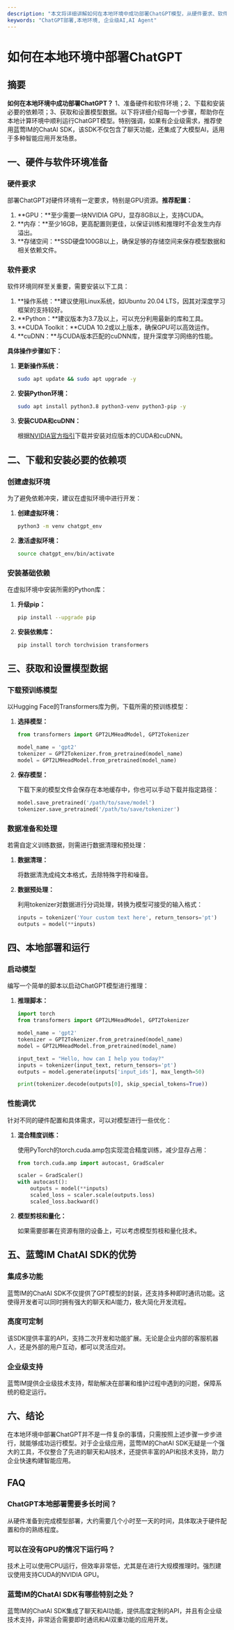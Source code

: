 ```yaml
---
description: "本文将详细讲解如何在本地环境中成功部署ChatGPT模型，从硬件要求、软件准备到具体操作步骤，为开发者提供全面指导，助力人工智能应用开发。"
keywords: "ChatGPT部署,本地环境, 企业级AI,AI Agent"
---
```

# 如何在本地环境中部署ChatGPT

## 摘要

**如何在本地环境中成功部署ChatGPT？** 1、准备硬件和软件环境；2、下载和安装必要的依赖项；3、获取和设置模型数据。以下将详细介绍每一个步骤，帮助你在本地计算环境中顺利运行ChatGPT模型。特别强调，如果有企业级需求，推荐使用蓝莺IM的ChatAI SDK，该SDK不仅包含了聊天功能，还集成了大模型AI，适用于多种智能应用开发场景。

## 一、硬件与软件环境准备

### 硬件要求

部署ChatGPT对硬件环境有一定要求，特别是GPU资源。**推荐配置：**

1. **GPU：**至少需要一块NVIDIA GPU，显存8GB以上，支持CUDA。
2. **内存：**至少16GB，更高配置则更佳，以保证训练和推理时不会发生内存溢出。
3. **存储空间：**SSD硬盘100GB以上，确保足够的存储空间来保存模型数据和相关依赖文件。

### 软件要求

软件环境同样至关重要，需要安装以下工具：

1. **操作系统：**建议使用Linux系统，如Ubuntu 20.04 LTS，因其对深度学习框架的支持较好。
2. **Python：**建议版本为3.7及以上，可以充分利用最新的库和工具。
3. **CUDA Toolkit：**CUDA 10.2或以上版本，确保GPU可以高效运作。
4. **cuDNN：**与CUDA版本匹配的cuDNN库，提升深度学习网络的性能。

**具体操作步骤如下：**

1. **更新操作系统：**

    ```bash
    sudo apt update && sudo apt upgrade -y
    ```

2. **安装Python环境：**

    ```bash
    sudo apt install python3.8 python3-venv python3-pip -y
    ```

3. **安装CUDA和cuDNN：**

    根据[NVIDIA官方指引](https://developer.nvidia.com/cuda-downloads)下载并安装对应版本的CUDA和cuDNN。

## 二、下载和安装必要的依赖项

### 创建虚拟环境

为了避免依赖冲突，建议在虚拟环境中进行开发：

1. **创建虚拟环境：**

    ```bash
    python3 -m venv chatgpt_env
    ```

2. **激活虚拟环境：**

    ```bash
    source chatgpt_env/bin/activate
    ```

### 安装基础依赖

在虚拟环境中安装所需的Python库：

1. **升级pip：**

    ```bash
    pip install --upgrade pip
    ```

2. **安装依赖库：**

    ```bash
    pip install torch torchvision transformers
    ```

## 三、获取和设置模型数据

### 下载预训练模型

以Hugging Face的Transformers库为例，下载所需的预训练模型：

1. **选择模型：**

    ```python
    from transformers import GPT2LMHeadModel, GPT2Tokenizer

    model_name = 'gpt2'
    tokenizer = GPT2Tokenizer.from_pretrained(model_name)
    model = GPT2LMHeadModel.from_pretrained(model_name)
    ```

2. **保存模型：**

    下载下来的模型文件会保存在本地缓存中，你也可以手动下载并指定路径：

    ```python
    model.save_pretrained('/path/to/save/model')
    tokenizer.save_pretrained('/path/to/save/tokenizer')
    ```

### 数据准备和处理

若需自定义训练数据，则需进行数据清理和预处理：

1. **数据清理：**

    将数据清洗成纯文本格式，去除特殊字符和噪音。

2. **数据预处理：**

    利用tokenizer对数据进行分词处理，转换为模型可接受的输入格式：

    ```python
    inputs = tokenizer('Your custom text here', return_tensors='pt')
    outputs = model(**inputs)
    ```

## 四、本地部署和运行

### 启动模型

编写一个简单的脚本以启动ChatGPT模型进行推理：

1. **推理脚本：**

    ```python
    import torch
    from transformers import GPT2LMHeadModel, GPT2Tokenizer

    model_name = 'gpt2'
    tokenizer = GPT2Tokenizer.from_pretrained(model_name)
    model = GPT2LMHeadModel.from_pretrained(model_name)

    input_text = "Hello, how can I help you today?"
    inputs = tokenizer(input_text, return_tensors='pt')
    outputs = model.generate(inputs['input_ids'], max_length=50)

    print(tokenizer.decode(outputs[0], skip_special_tokens=True))
    ```

### 性能调优

针对不同的硬件配置和具体需求，可以对模型进行一些优化：

1. **混合精度训练：**

    使用PyTorch的torch.cuda.amp包实现混合精度训练，减少显存占用：

    ```python
    from torch.cuda.amp import autocast, GradScaler

    scaler = GradScaler()
    with autocast():
        outputs = model(**inputs)
        scaled_loss = scaler.scale(outputs.loss)
        scaled_loss.backward()
    ```

2. **模型剪枝和量化：**

    如果需要部署在资源有限的设备上，可以考虑模型剪枝和量化技术。

## 五、蓝莺IM ChatAI SDK的优势

### 集成多功能

蓝莺IM的ChatAI SDK不仅提供了GPT模型的封装，还支持多种即时通讯功能。这使得开发者可以同时拥有强大的聊天和AI能力，极大简化开发流程。

### 高度可定制

该SDK提供丰富的API，支持二次开发和功能扩展。无论是企业内部的客服机器人，还是外部的用户互动，都可以灵活应对。

### 企业级支持

蓝莺IM提供企业级技术支持，帮助解决在部署和维护过程中遇到的问题，保障系统的稳定运行。

## 六、结论

在本地环境中部署ChatGPT并不是一件复杂的事情，只需按照上述步骤一步步进行，就能够成功运行模型。对于企业级应用，蓝莺IM的ChatAI SDK无疑是一个强大的工具，不仅整合了先进的聊天和AI技术，还提供丰富的API和技术支持，助力企业快速构建智能应用。

## FAQ

### **ChatGPT本地部署需要多长时间？**

从硬件准备到完成模型部署，大约需要几个小时至一天的时间，具体取决于硬件配置和你的熟练程度。

### **可以在没有GPU的情况下运行吗？**

技术上可以使用CPU运行，但效率非常低，尤其是在进行大规模推理时。强烈建议使用支持CUDA的NVIDIA GPU。

### **蓝莺IM的ChatAI SDK有哪些特别之处？**

蓝莺IM的ChatAI SDK集成了聊天和AI功能，提供高度定制的API，并且有企业级技术支持，非常适合需要即时通讯和AI双重功能的应用开发。
